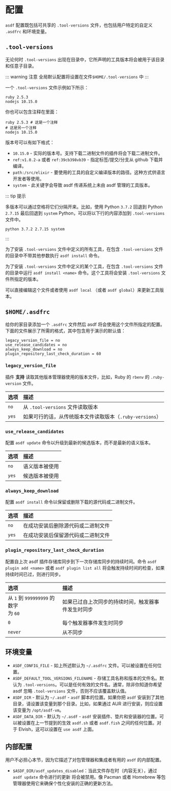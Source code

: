 # 配置

`asdf` 配置既包括可共享的 `.tool-versions` 文件，也包括用户特定的自定义 `.asdfrc` 和环境变量。

## `.tool-versions`

无论何时 `.tool-versions` 出现在目录中，它所声明的工具版本将会被用于该目录和任意子目录。

::: warning 注意
全局默认配置将设置在文件`$HOME/.tool-versions` 中
:::

一个 `.tool-versions` 文件示例如下所示：

```:no-line-numbers
ruby 2.5.3
nodejs 10.15.0
```

你也可以包含注释在里面：

```:no-line-numbers
ruby 2.5.3 # 这是一个注释
# 这是另一个注释
nodejs 10.15.0
```

版本号可以有如下格式：

- `10.15.0` - 实际的版本号。支持下载二进制文件的插件将会下载二进制文件。
- `ref:v1.0.2-a` 或者 `ref:39cb398vb39` - 指定标签/提交/分支从 github 下载并编译。
- `path:/src/elixir` - 要使用的工具的自定义编译版本的路径。这种方式供语言开发者等使用。
- `system` - 此关键字会导致 asdf 传递系统上未由 asdf 管理的工具版本。

::: tip 提示

多版本可以通过空格将它们分隔开来。比如，使用 Python `3.7.2` 回退到 Python `2.7.15` 最后回退到 `system` Python，可以将以下行的内容添加到 `.tool-versions` 文件中。

```:no-line-numbers
python 3.7.2 2.7.15 system
```

:::

为了安装 `.tool-versions` 文件中定义的所有工具，在包含 `.tool-versions` 文件的目录中不带其他参数执行 `asdf install` 命令。

为了安装 `.tool-versions` 文件中定义的某个工具，在包含 `.tool-versions` 文件的目录中运行 `asdf install <name>` 命令。这个工具将会安装 `.tool-versions` 文件所指定的版本。

可以直接编辑这个文件或者使用 `asdf local` （或者 `asdf global`）来更新工具版本。

## `$HOME/.asdfrc`

给你的家目录添加一个 `.asdfrc` 文件然后 asdf 将会使用这个文件所指定的配置。下面的文件展示了所需的格式，其中包含用于演示的默认值：

```:no-line-numbers
legacy_version_file = no
use_release_candidates = no
always_keep_download = no
plugin_repository_last_check_duration = 60
```

### `legacy_version_file`

插件 **支持** 读取其他版本管理器使用的版本文件，比如，Ruby 的 `rbenv` 的 `.ruby-version` 文件。

| 选项                                                        | 描述                                              |
| :--------------------------------------------------------- | :----------------------------------------------- |
| `no` <Badge type="tip" text="默认" vertical="middle" /> | 从 `.tool-versions` 文件读取版本                    |
| `yes`                                                      | 如果可行的话，从传统版本文件读取版本（`.ruby-versions`）|

### `use_release_candidates`

配置 `asdf update` 命令以升级到最新的候选版本，而不是最新的语义版本。

| 选项                                                        | 描述           |
| :--------------------------------------------------------- | :------------- |
| `no` <Badge type="tip" text="默认" vertical="middle" /> | 语义版本被使用   |
| `yes`                                                      | 候选版本被使用   |

### `always_keep_download`

配置 `asdf install` 命令以保留或删除下载的源代码或二进制文件。

| 选项                                                        | 描述                                   |
| :--------------------------------------------------------- | :------------------------------------- |
| `no` <Badge type="tip" text="默认" vertical="middle" /> | 在成功安装后删除源代码或二进制文件              |
| `yes`                                                  | 在成功安装后保留源代码或二进制文件              |

### `plugin_repository_last_check_duration`

配置自上次 asdf 插件存储库同步到下一次存储库同步的持续时间。命令 `asdf plugin add <name>` 或者 `asdf plugin list all` 将会触发持续时间的检查，如果持续时间已过，则进行同步。

| 选项                                                                                                 | 描述                                                  |
| :------------------------------------------------------------------------------------------------------ | :----------------------------------------------------------- |
| 从 `1` 到 `999999999` 的数字 <br/> <Badge type="tip" text="默认" vertical="middle" /> 为 `60`  | 如果已过自上次同步的持续时间，触发器事件发生时同步 |
| `0`                                                                                                     | 每个触发器事件发生时同步                                   |
| `never`                                                                                                 | 从不同步                                                  |

## 环境变量

- `ASDF_CONFIG_FILE` - 如上所述默认为 `~/.asdfrc` 文件。可以被设置在任何位置。 
- `ASDF_DEFAULT_TOOL_VERSIONS_FILENAME` - 存储工具名称和版本的文件名。默认为 `.tool-versions`。可以是任何有效的文件名。通常，除非你知道你希望 asdf 忽略 `.tool-versions` 文件，否则不应该覆盖默认值。
- `ASDF_DIR` - 默认为 `~/.asdf` - `asdf` 脚本的位置。如果你把 `asdf` 安装到了其他目录，请设置该变量到那个目录。比如，如果通过 AUR 进行安装，则应设置该变量为 `/opt/asdf-vm`。
- `ASDF_DATA_DIR` - 默认为 `~/.asdf` - `asdf` 安装插件、垫片和安装器的位置。可以被设置在上一节提到的生效 `asdf.sh` 或者 `asdf.fish` 之间的任何位置。对于 Elvish，这可以设置在 `use asdf` 上面。

## 内部配置

用户不必担心本节，因为它描述了对包管理器和集成者有用的 `asdf` 的内部配置。

- `$ASDF_DIR/asdf_updates_disabled`：当此文件存在时（内容无关），通过 `asdf update` 命令进行的更新 将会被禁用。像 Pacman 或者 Homebrew 等包管理器使用它来确保个性化安装的正确的更新方法。
